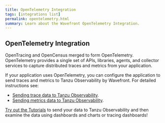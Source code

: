 ```yaml
---
title: OpenTelemetry Integration
tags: [integrations list]
permalink: opentelemetry.html
summary: Learn about the Wavefront OpenTelemetry Integration.
---
```

## OpenTelemetry Integration

OpenTracing and OpenCensus merged to form OpenTelemetry. OpenTelemetry provides a single set of APIs, libraries, agents, and collector services to capture distributed traces and metrics from your application.




If your application uses OpenTelemetry, you can configure the application to send traces and metrics to Tanzu Observability by Wavefront.
For detailed  instructions see:

- [Sending trace data to Tanzu Observability](https://docs.wavefront.com/opentelemetry_tracing.html).
- [Sending metrics data to Tanzu Observability](https://docs.wavefront.com/opentelemetry_metrics.html).

[Try out the Tutorials](https://docs.wavefront.com/opentelemetry_java_tutorial.html) to send your data to Tanzu Observability and then examine the data using dashboards and charts or tracing dashboards!



